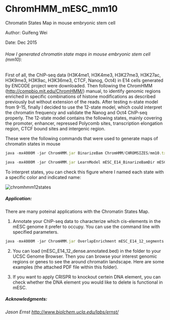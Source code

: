 # ChromHMM_mESC_mm10
Chromatin States Map in mouse embryonic stem cell


Author: Guifeng Wei

Date: Dec 2015

###### How I generated chromatin state maps in mouse embryonic stem cell (mm10):

First of all, the ChIP-seq data (H3K4me1, H3K4me3, H3K27me3, H3K27ac, H3K9me3, H3K9ac, H3K36me3, CTCF, Nanog, Oct4) in E14 cells generated by ENCODE project were downloaded. 
Then following the ChromHMM (http://compbio.mit.edu/ChromHMM/) manual, to identify genomic regions enriched in specific combinations of histone modifications as described previously but without extension of the reads. 
After testing n-state model from 9-15, finally I decided to use the 12-state model, which could interpret the chromatin frequency and validate the Nanog and Oct4 ChIP-seq properly.
The 12-state model contains the following states, mainly covering the promoter, enhancer, repressed Polycomb sites, transcription elongation region, CTCF bound sites and intergenic region.



These were the following commands that were used to generate maps of chromatin states in mouse

```javascript
java -mx4000M -jar ChromHMM.jar BinarizeBam ChromHMM/CHROMSIZES/mm10.txt .. cellmarkfiletable mESC_E14_BinarizeBamDir
```
```javascript
java -mx4000M -jar ChromHMM.jar LearnModel mESC_E14_BinarizeBamDir mESC_E14_ChromHMM_output 12 mm10
```


To interpret states, you can check this figure where I named each state with a specific color and indicated name: 

![chromhmm12states](https://user-images.githubusercontent.com/1979180/28782415-f13ad6bc-7604-11e7-815e-5d19ee39d54e.jpg)

##### Application:
There are many poteinal applications with the Chromatin States Map.

1. Annotate your ChIP-seq data to characterize which cis-elements in the mESC genome it prefer to occupy. You can use the command line with specified parameters.

```javascript
java -mx4000M -jar ChromHMM.jar OverlapEnrichment mESC_E14_12_segments.bed.gz
```

2. You can load (mESC_E14_12_dense.annotated.bed) in the folder to your UCSC Genome Browser. Then you can browse your interest genomic regions or genes to see the around chromatin landscape. Here are some examples (the attached PDF file within this folder).

3. If you want to apply CRISPR to knockout certein DNA element, you can check whether the DNA element you would like to delete is functional in mESC. 

##### Acknowledgments:

######  Jason Ernst http://www.biolchem.ucla.edu/labs/ernst/

